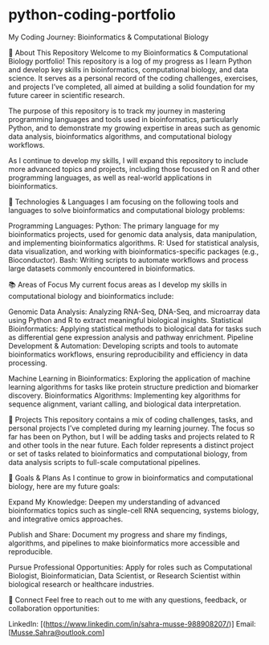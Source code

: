 # python-coding-portfolio
My Coding Journey: Bioinformatics & Computational Biology

📜 About This Repository
Welcome to my Bioinformatics & Computational Biology portfolio! This repository is a log of my progress as I learn Python and develop key skills in bioinformatics, computational biology, and data science. It serves as a personal record of the coding challenges, exercises, and projects I’ve completed, all aimed at building a solid foundation for my future career in scientific research.

The purpose of this repository is to track my journey in mastering programming languages and tools used in bioinformatics, particularly Python, and to demonstrate my growing expertise in areas such as genomic data analysis, bioinformatics algorithms, and computational biology workflows.

As I continue to develop my skills, I will expand this repository to include more advanced topics and projects, including those focused on R and other programming languages, as well as real-world applications in bioinformatics.

🧬 Technologies & Languages
I am focusing on the following tools and languages to solve bioinformatics and computational biology problems:

Programming Languages:
Python: The primary language for my bioinformatics projects, used for genomic data analysis, data manipulation, and implementing bioinformatics algorithms.
R: Used for statistical analysis, data visualization, and working with bioinformatics-specific packages (e.g., Bioconductor).
Bash: Writing scripts to automate workflows and process large datasets commonly encountered in bioinformatics.

📚 Areas of Focus
My current focus areas as I develop my skills in computational biology and bioinformatics include:

Genomic Data Analysis: Analyzing RNA-Seq, DNA-Seq, and microarray data using Python and R to extract meaningful biological insights.
Statistical Bioinformatics: Applying statistical methods to biological data for tasks such as differential gene expression analysis and pathway enrichment.
Pipeline Development & Automation: Developing scripts and tools to automate bioinformatics workflows, ensuring reproducibility and efficiency in data processing.

Machine Learning in Bioinformatics: Exploring the application of machine learning algorithms for tasks like protein structure prediction and biomarker discovery.
Bioinformatics Algorithms: Implementing key algorithms for sequence alignment, variant calling, and biological data interpretation.

🚀 Projects
This repository contains a mix of coding challenges, tasks, and personal projects I’ve completed during my learning journey. The focus so far has been on Python, but I will be adding tasks and projects related to R and other tools in the near future. Each folder represents a distinct project or set of tasks related to bioinformatics and computational biology, from data analysis scripts to full-scale computational pipelines.

🌱 Goals & Plans
As I continue to grow in bioinformatics and computational biology, here are my future goals:

Expand My Knowledge: Deepen my understanding of advanced bioinformatics topics such as single-cell RNA sequencing, systems biology, and integrative omics approaches.

Publish and Share: Document my progress and share my findings, algorithms, and pipelines to make bioinformatics more accessible and reproducible.

Pursue Professional Opportunities: Apply for roles such as Computational Biologist, Bioinformatician, Data Scientist, or Research Scientist within biological research or healthcare industries.

👋 Connect
Feel free to reach out to me with any questions, feedback, or collaboration opportunities:

LinkedIn: [(https://www.linkedin.com/in/sahra-musse-988908207/)]
Email: [Musse.Sahra@outlook.com]

